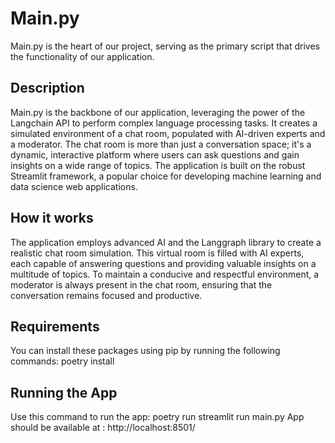 # Main.py

Main.py is the heart of our project, serving as the primary script that drives the functionality of our application.

## Description

Main.py is the backbone of our application, leveraging the power of the Langchain API to perform complex language processing tasks. It creates a simulated environment of a chat room, populated with AI-driven experts and a moderator. The chat room is more than just a conversation space; it's a dynamic, interactive platform where users can ask questions and gain insights on a wide range of topics. The application is built on the robust Streamlit framework, a popular choice for developing machine learning and data science web applications.

## How it works

The application employs advanced AI and the Langgraph library to create a realistic chat room simulation. This virtual room is filled with AI experts, each capable of answering questions and providing valuable insights on a multitude of topics. To maintain a conducive and respectful environment, a moderator is always present in the chat room, ensuring that the conversation remains focused and productive.

## Requirements

You can install these packages using pip by running the following commands: poetry install 


## Running the App
Use this command to run the app: poetry run streamlit run main.py
App should be available at : http://localhost:8501/
